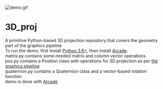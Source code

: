 ![demo.gif](demo.gif)  
# 3D_proj
A primitive Python-based 3D projection repository that covers the geometry part of the graphics pipeline  
To run the demo, first install <a href="python.org">Python 3.6+</a>, then install <a href="https://arcade.academy/installation.html">Arcade</a>.  
matrix.py contains some needed matrix and column vector operations  
pos.py contains a Position class with operations for 3D projection as per <a href="https://en.wikipedia.org/wiki/Graphics_pipeline">the graphics pipeline</a>  
quaternion.py contains a Quaternion class and a vector-based rotation function  
demo is done with <a href="https://arcade.academy/">Arcade</a>  
  
